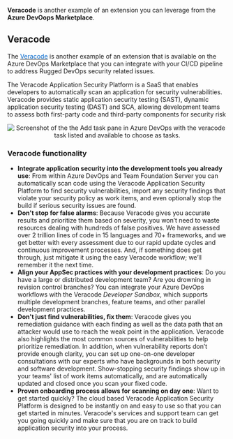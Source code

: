 **Veracode** is another example of an extension you can leverage from the **Azure DevOops Marketplace**.

## Veracode
The <a href="https://marketplace.visualstudio.com/items?itemName=checkmarx.cxsast" target="_blank"><span style="color: #0066cc;" color="#0066cc">Veracode</span></a> is another example of an extension that is available on the Azure DevOps Marketplace that you can integrate with your CI/CD pipeline to address Rugged DevOps security related issues. 

The Veracode Application Security Platform is a SaaS that enables developers to automatically scan an application for security vulnerabilities. Veracode provides static application security testing (SAST), dynamic application security testing (DAST) and SCA, allowing development teams to assess both first-party code and third-party components for security risk

<p style="text-align:center;"><img src="../Linked_Image_Files/veracode1.png" alt="Screenshot of the the Add task pane in Azure DevOps with the veracode task listed and available to choose as tasks."></p>

### Veracode functionality
- **Integrate application security into the development tools you already use**: From within Azure DevOps and Team Foundation Server you can automatically scan code using the Veracode Application Security Platform to find security vulnerabilities, import any security findings that violate your security policy as work items, and even optionally stop the build if serious security issues are found.
- **Don't stop for false alarms**: Because Veracode gives you accurate results and prioritize them based on severity, you won’t need to waste resources dealing with hundreds of false positives. We have assessed over 2 trillion lines of code in 15 languages and 70+ frameworks, and we get better with every assessment due to our rapid update cycles and continuous improvement processes. And, if something does get through, just mitigate it using the easy Veracode workflow; we’ll remember it the next time.
- **Align your AppSec practices with your development practices**: Do you have a large or distributed development team? Are you drowning in revision control branches? You can integrate your Azure DevOps workflows with the Veracode *Developer Sandbox*, which supports multiple development branches, feature teams, and other parallel development practices.
- **Don't just find vulnerabilities, fix them**: Veracode gives you remediation guidance with each finding as well as the data path that an attacker would use to reach the weak point in the application. Veracode also highlights the most common sources of vulnerabilities to help prioritize remediation. In addition, when vulnerability reports don’t provide enough clarity, you can set up one-on-one developer consultations with our experts who have backgrounds in both security and software development. Show-stopping security findings show up in your teams' list of work items automatically, and are automatically updated and closed once you scan your fixed code.
- **Proven onboarding process allows for scanning on day one**: Want to get started quickly? The cloud based Veracode Application Security Platform is designed to be instantly on and easy to use so that you can get started in minutes. Veracode's services and support team can get you going quickly and make sure that you are on track to build application security into your process.